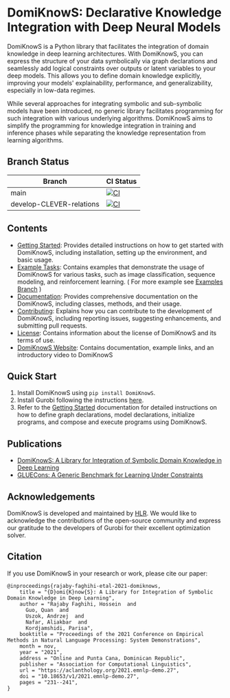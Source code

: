 # DomiKnowS: Declarative Knowledge Integration with Deep Neural Models

DomiKnowS is a Python library that facilitates the integration of domain knowledge in deep learning architectures. With DomiKnowS, you can express the structure of your data symbolically via graph declarations and seamlessly add logical constraints over outputs or latent variables to your deep models. This allows you to define domain knowledge explicitly, improving your models' explainability, performance, and generalizability, especially in low-data regimes. 

While several approaches for integrating symbolic and sub-symbolic models have been introduced, no generic library facilitates programming for such integration with various underlying algorithms. DomiKnowS aims to simplify the programming for knowledge integration in training and inference phases while separating the knowledge representation from learning algorithms.

## Branch Status

| Branch | CI Status |
|--------|-----------|
| main | [![CI](https://github.com/HLR/DomiKnowS/actions/workflows/CI.yml/badge.svg?branch=main)](https://github.com/HLR/DomiKnowS/actions) |
| develop-CLEVER-relations | [![CI](https://github.com/HLR/DomiKnowS/actions/workflows/CI.yml/badge.svg?branch=develop-CLEVER-relations)](https://github.com/HLR/DomiKnowS/actions) |

## Contents

- [Getting Started](https://github.com/HLR/DomiKnowS/blob/Doc/Getting%20Started.md): Provides detailed instructions on how to get started with DomiKnowS, including installation, setting up the environment, and basic usage.
- [Example Tasks](https://github.com/HLR/DomiKnowS/blob/Doc/Getting%20Started.md): Contains examples that demonstrate the usage of DomiKnowS for various tasks, such as image classification, sequence modeling, and reinforcement learning. ( For more example see [Examples Branch](https://github.com/HLR/DomiKnowS/tree/Tasks) )
- [Documentation](https://github.com/HLR/DomiKnowS/tree/Doc): Provides comprehensive documentation on the DomiKnowS, including classes, methods, and their usage.
- [Contributing](https://github.com/HLR/DomiKnowS/blob/Doc/Suggestions.md): Explains how you can contribute to the development of DomiKnowS, including reporting issues, suggesting enhancements, and submitting pull requests.
- [License](https://github.com/HLR/DomiKnowS/blob/Doc/LICENSE.md): Contains information about the license of DomiKnowS and its terms of use.
- [DomiKnowS Website](https://hlr.github.io/domiknows-nlp/): Contains documentation, example links, and an introductory video to DomiKnowS


## Quick Start

1. Install DomiKnowS using `pip install DomiKnowS`.
2. Install Gurobi following the instructions [here](https://github.com/HLR/DomiKnowS/blob/develop/GurobiREADME.md).
3. Refer to the [Getting Started](https://github.com/HLR/DomiKnowS/blob/Doc/Getting%20Started.md) documentation for detailed instructions on how to define graph declarations, model declarations, initialize programs, and compose and execute programs using DomiKnowS.

## Publications

- [DomiKnowS: A Library for Integration of Symbolic Domain Knowledge in Deep Learning](https://arxiv.org/abs/2108.12370)
- [GLUECons: A Generic Benchmark for Learning Under Constraints](https://arxiv.org/abs/2302.10914)


## Acknowledgements

DomiKnowS is developed and maintained by [HLR](https://hlr.github.io/). We would like to acknowledge the contributions of the open-source community and express our gratitude to the developers of Gurobi for their excellent optimization solver.

## Citation

If you use DomiKnowS in your research or work, please cite our paper:

```
@inproceedings{rajaby-faghihi-etal-2021-domiknows,
    title = "{D}omi{K}now{S}: A Library for Integration of Symbolic Domain Knowledge in Deep Learning",
    author = "Rajaby Faghihi, Hossein  and
      Guo, Quan  and
      Uszok, Andrzej  and
      Nafar, Aliakbar  and
      Kordjamshidi, Parisa",
    booktitle = "Proceedings of the 2021 Conference on Empirical Methods in Natural Language Processing: System Demonstrations",
    month = nov,
    year = "2021",
    address = "Online and Punta Cana, Dominican Republic",
    publisher = "Association for Computational Linguistics",
    url = "https://aclanthology.org/2021.emnlp-demo.27",
    doi = "10.18653/v1/2021.emnlp-demo.27",
    pages = "231--241",
}
```


